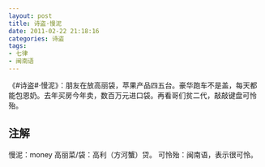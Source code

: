 ```yaml
---
layout: post
title: 诗盗·慢泥
date: 2011-02-22 21:18:16
categories: 诗盗
tags:
- 七律
- 闽南语
---
```

《#诗盗#·慢泥》：朋友在放高丽袋，苹果产品四五台。豪华跑车不是盖，每天都能包恩奶。去年买房今年卖，数百万元进口袋。再看哥们贫二代，敲敲键盘可怜殆。

## 注解
慢泥：money
高丽菜/袋：高利（方河蟹）贷。
可怜殆：闽南语，表示很可怜。

